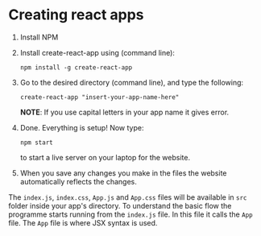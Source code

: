 # Creating react apps

1. Install NPM

2. Install create-react-app using (command line):

    ```
    npm install -g create-react-app
    ```

3. Go to the desired directory (command line), and type the following:

    ```
    create-react-app "insert-your-app-name-here"
    ```

    **NOTE**: If you use capital letters in your app name it gives error.

4. Done. Everything is setup! Now type:

    ```
    npm start
    ```

    to start a live server on your laptop for the website.

5. When you save any changes you make in the files the website automatically reflects the changes.

The `index.js`, `index.css`, `App.js` and `App.css` files will be available in `src` folder inside your app's directory. To understand the basic flow the programme starts running from the `index.js` file. In this file it calls the `App` file. The `App` file is where JSX syntax is used.
